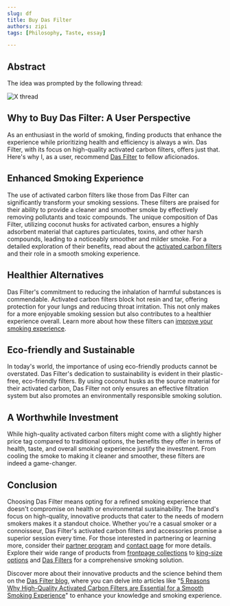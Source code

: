 ```yaml
---
slug: df
title: Buy Das Filter  
authors: zipi
tags: [Philosophy, Taste, essay]

---
```



## Abstract 

The idea was prompted by the following thread:

![X thread](/img/concise.png)
<!--truncate-->

## Why to Buy Das Filter: A User Perspective

As an enthusiast in the world of smoking, finding products that enhance the experience while prioritizing health and efficiency is always a win. Das Filter, with its focus on high-quality activated carbon filters, offers just that. Here's why I, as a user, recommend [Das Filter](https://dasfilter.shop/?t=d98YveVTzW) to fellow aficionados.

## Enhanced Smoking Experience

The use of activated carbon filters like those from Das Filter can significantly transform your smoking sessions. These filters are praised for their ability to provide a cleaner and smoother smoke by effectively removing pollutants and toxic compounds. The unique composition of Das Filter, utilizing coconut husks for activated carbon, ensures a highly adsorbent material that captures particulates, toxins, and other harsh compounds, leading to a noticeably smoother and milder smoke. For a detailed exploration of their benefits, read about the [activated carbon filters](https://www.dasfilter.shop/blogs/blog/activated-carbon-filters) and their role in a smooth smoking experience.

## Healthier Alternatives

Das Filter's commitment to reducing the inhalation of harmful substances is commendable. Activated carbon filters block hot resin and tar, offering protection for your lungs and reducing throat irritation. This not only makes for a more enjoyable smoking session but also contributes to a healthier experience overall. Learn more about how these filters can [improve your smoking experience](https://www.dasfilter.shop/blogs/blog/5-surprising-ways-activated-carbon-filters-improve-your-smoking-experience).

## Eco-friendly and Sustainable

In today's world, the importance of using eco-friendly products cannot be overstated. Das Filter's dedication to sustainability is evident in their plastic-free, eco-friendly filters. By using coconut husks as the source material for their activated carbon, Das Filter not only ensures an effective filtration system but also promotes an environmentally responsible smoking solution.

## A Worthwhile Investment

While high-quality activated carbon filters might come with a slightly higher price tag compared to traditional options, the benefits they offer in terms of health, taste, and overall smoking experience justify the investment. From cooling the smoke to making it cleaner and smoother, these filters are indeed a game-changer.

## Conclusion

Choosing Das Filter means opting for a refined smoking experience that doesn't compromise on health or environmental sustainability. The brand's focus on high-quality, innovative products that cater to the needs of modern smokers makes it a standout choice. Whether you're a casual smoker or a connoisseur, Das Filter's activated carbon filters and accessories promise a superior session every time. For those interested in partnering or learning more, consider their [partner program](https://www.dasfilter.shop/pages/partner-program) and [contact page](https://www.dasfilter.shop/pages/contact) for more details. Explore their wide range of products from [frontpage collections](https://www.dasfilter.shop/collections/frontpage) to [king-size options](https://www.dasfilter.shop/collections/king-size) and [Das Filters](https://www.dasfilter.shop/collections/das-filters) for a comprehensive smoking solution.

Discover more about their innovative products and the science behind them on the [Das Filter blog](https://www.dasfilter.shop/blogs/blog), where you can delve into articles like "[5 Reasons Why High-Quality Activated Carbon Filters are Essential for a Smooth Smoking Experience](https://www.dasfilter.shop/blogs/blog/5-reasons-why-high-quality-activated-carbon-filters-are-essential-for-a-smooth-smoking-experience)" to enhance your knowledge and smoking experience.
